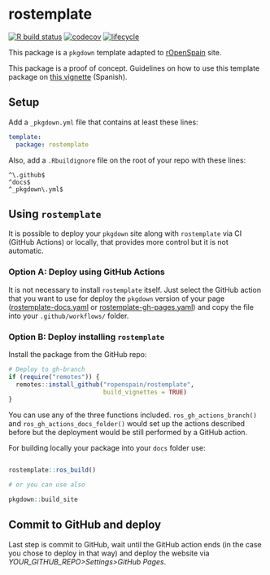 # rostemplate

<!-- badges: start -->
[![R build status](https://github.com/ropenspain/rostemplate/workflows/R-CMD-check/badge.svg)](https://github.com/ropenspain/rostemplate/actions)
[![codecov](https://codecov.io/gh/ropenspain/rostemplate/branch/main/graph/badge.svg)](https://codecov.io/gh/ropenspain/rostemplate)
[![lifecycle](https://img.shields.io/badge/lifecycle-experimental-orange.svg)](https://www.tidyverse.org/lifecycle/#experimental)
<!-- badges: end -->


This package is a `pkgdown` template adapted to 
[rOpenSpain](https://ropenspain.es/) site.

This package is a proof of concept. Guidelines on how to use this template 
package on 
[this vignette](https://ropenspain.github.io/rostemplate/articles/rostemplate.html) 
(Spanish).

## Setup

Add a `_pkgdown.yml` file that contains at least these lines:

```yaml
template:
  package: rostemplate
```

Also, add a `.Rbuildignore` file on the root of your repo with these lines:

```
^\.github$
^docs$
^_pkgdown\.yml$
```

## Using `rostemplate`

It is possible to deploy your `pkgdown` site along with `rostemplate` via CI 
(GitHub Actions) or locally, that provides more control but it is 
not automatic.

### Option A: Deploy using GitHub Actions

It is not necessary to install `rostemplate` itself. Just select the GitHub
action that you want to use for deploy the `pkgdown` version of your page
([rostemplate-docs.yaml](https://github.com/ropenspain/rostemplate/blob/main/inst/yaml/rostemplate-docs.yaml) or [rostemplate-gh-pages.yaml](https://github.com/ropenspain/rostemplate/blob/main/inst/yaml/rostemplate-gh-pages.yaml)) and copy the file into your 
`.github/workflows/` folder.

### Option B: Deploy installing `rostemplate` 

Install the package from the GitHub repo:

```r
# Deploy to gh-branch
if (require("remotes")) {
  remotes::install_github("ropenspain/rostemplate",
                          build_vignettes = TRUE)
}
```

You can use any of the three functions included. `ros_gh_actions_branch()` and 
`ros_gh_actions_docs_folder()` would set up the actions described before but 
the deployment would be still performed by a GitHub action.

For building locally your package into your `docs` folder use:

```r

rostemplate::ros_build()

# or you can use also

pkgdown::build_site

```

## Commit to GitHub and deploy

Last step is commit to GitHub, wait until the GitHub action ends (in the case
you chose to deploy in that way) and deploy the website via 
*YOUR_GITHUB_REPO>Settings>GitHub Pages*.
